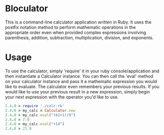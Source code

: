 # Bloculator
This is a command-line calculator application written in Ruby. It uses the postfix notation method to perform mathematic operations in the appropriate order even when provided complex expressions involving parenthesis, addition, subtraction, multiplication, division, and exponents.

# Usage
To use the calculator, simply 'require' it in your ruby console/application and then instantiate a Calculator instance. You can then call the 'eval' method on your calculator instance and pass it a mathematic expression you would like to evaluate. The calculator even remembers your previous results. If you would like to use your previous result in a new expression, simply begin your next expression with the operator you'd like to use.

```ruby
2.4.0 > require './calc.rb'
2.4.0 > my_calc = Calculator.new
2.4.0 > my_calc.eval("(62+1)/9")
2.4.0 > 7.0
2.4.0 > my_calc.eval("+14")
2.4.0 > 21.0
```
